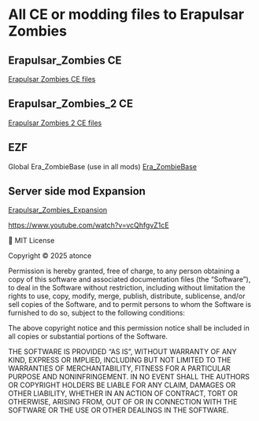 # All CE or modding files to Erapulsar Zombies

## Erapulsar_Zombies CE

[Erapulsar Zombies CE files](https://github.com/atonce-original/Erapulsar_Zombies_CE/tree/main/Erapulsar_Zombies)

## Erapulsar_Zombies_2 CE

[Erapulsar Zombies 2 CE files](https://github.com/atonce-original/Erapulsar_Zombies_CE/tree/main/Erapulsar_Zombies_2)

## EZF

Global Era_ZombieBase (use in all mods)
[Era_ZombieBase](https://github.com/atonce-original/Erapulsar_Zombies_CE/tree/main/EZF/Moding%20files/zombies_base)

## Server side mod Expansion

[Erapulsar_Zombies_Expansion](https://boosty.to/erapulsar/posts/ef37f0ce-ddca-4529-95c0-37d7f18807ce?share=post_link)

https://www.youtube.com/watch?v=vcQhfgvZ1cE


📜 MIT License

Copyright © 2025 atonce

Permission is hereby granted, free of charge, to any person obtaining a copy
of this software and associated documentation files (the “Software”), to deal
in the Software without restriction, including without limitation the rights
to use, copy, modify, merge, publish, distribute, sublicense, and/or sell
copies of the Software, and to permit persons to whom the Software is
furnished to do so, subject to the following conditions:

The above copyright notice and this permission notice shall be included in all
copies or substantial portions of the Software.

THE SOFTWARE IS PROVIDED “AS IS”, WITHOUT WARRANTY OF ANY KIND, EXPRESS OR
IMPLIED, INCLUDING BUT NOT LIMITED TO THE WARRANTIES OF MERCHANTABILITY,
FITNESS FOR A PARTICULAR PURPOSE AND NONINFRINGEMENT. IN NO EVENT SHALL THE
AUTHORS OR COPYRIGHT HOLDERS BE LIABLE FOR ANY CLAIM, DAMAGES OR OTHER
LIABILITY, WHETHER IN AN ACTION OF CONTRACT, TORT OR OTHERWISE, ARISING FROM,
OUT OF OR IN CONNECTION WITH THE SOFTWARE OR THE USE OR OTHER DEALINGS IN THE
SOFTWARE.
